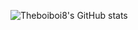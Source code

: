 ![Theboiboi8's GitHub stats](https://github-readme-stats.vercel.app/api?username=theboiboi8&show_icons=true)

